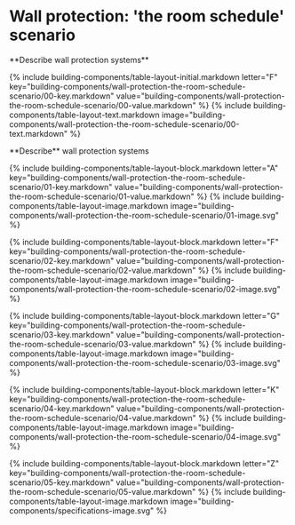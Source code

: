 <div data-role="collapsible" data-inset="false">
  <h1 class="cart-collapsible-div">Wall protection: 'the room schedule' scenario</h1>

<dl>

<div markdown="1" class="building-components-title">
<span class="transform-to-uppercase">**Describe wall protection systems**</span>
</div>

{% include building-components/table-layout-initial.markdown letter="F" key="building-components/wall-protection-the-room-schedule-scenario/00-key.markdown" value="building-components/wall-protection-the-room-schedule-scenario/00-value.markdown" %}
{% include building-components/table-layout-text.markdown image="building-components/wall-protection-the-room-schedule-scenario/00-text.markdown" %}

<div markdown="1" class="building-components-title">
<span class="transform-to-uppercase">**Describe** wall protection systems</span>
</div>

{% include building-components/table-layout-block.markdown letter="A" key="building-components/wall-protection-the-room-schedule-scenario/01-key.markdown" value="building-components/wall-protection-the-room-schedule-scenario/01-value.markdown" %}
{% include building-components/table-layout-image.markdown image="building-components/wall-protection-the-room-schedule-scenario/01-image.svg" %}

{% include building-components/table-layout-block.markdown letter="F" key="building-components/wall-protection-the-room-schedule-scenario/02-key.markdown" value="building-components/wall-protection-the-room-schedule-scenario/02-value.markdown"  %}
{% include building-components/table-layout-image.markdown image="building-components/wall-protection-the-room-schedule-scenario/02-image.svg" %}

{% include building-components/table-layout-block.markdown letter="G" key="building-components/wall-protection-the-room-schedule-scenario/03-key.markdown" value="building-components/wall-protection-the-room-schedule-scenario/03-value.markdown"  %}
{% include building-components/table-layout-image.markdown image="building-components/wall-protection-the-room-schedule-scenario/03-image.svg" %}

{% include building-components/table-layout-block.markdown letter="K" key="building-components/wall-protection-the-room-schedule-scenario/04-key.markdown" value="building-components/wall-protection-the-room-schedule-scenario/04-value.markdown"  %}
{% include building-components/table-layout-image.markdown image="building-components/wall-protection-the-room-schedule-scenario/04-image.svg" %}

{% include building-components/table-layout-block.markdown letter="Z" key="building-components/wall-protection-the-room-schedule-scenario/05-key.markdown" value="building-components/wall-protection-the-room-schedule-scenario/05-value.markdown"  %}
{% include building-components/table-layout-image.markdown image="building-components/specifications-image.svg" %}


</dl></div>